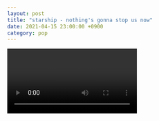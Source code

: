 ```yaml
---
layout: post
title: "starship - nothing's gonna stop us now"
date: 2021-04-15 23:00:00 +0900
category: pop
---
```


<div class="video-container">
    <video id="player" class="video-js vjs-default-skin vjs-big-play-centered" data-json="/public/json/pop/starship - nothing's gonna stop us now.json"></video>
</div>

```
```